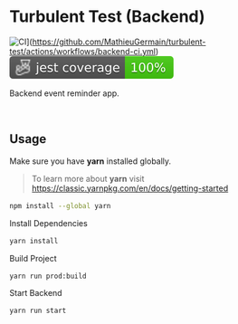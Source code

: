 # Turbulent Test (Backend)

![CI](https://github.com/MathieuGermain/turbulent-test/actions/workflows/backend-ci.yml/badge.svg)](https://github.com/MathieuGermain/turbulent-test/actions/workflows/backend-ci.yml)
![Coverage](./badges/coverage-jest%20coverage.svg)

Backend event reminder app.

<br>

## Usage

Make sure you have **yarn** installed globally.
> To learn more about **yarn** visit https://classic.yarnpkg.com/en/docs/getting-started
```bash
npm install --global yarn
```

Install Dependencies
```bash
yarn install
```

Build Project
```bash
yarn run prod:build
```

Start Backend
```bash
yarn run start
```
